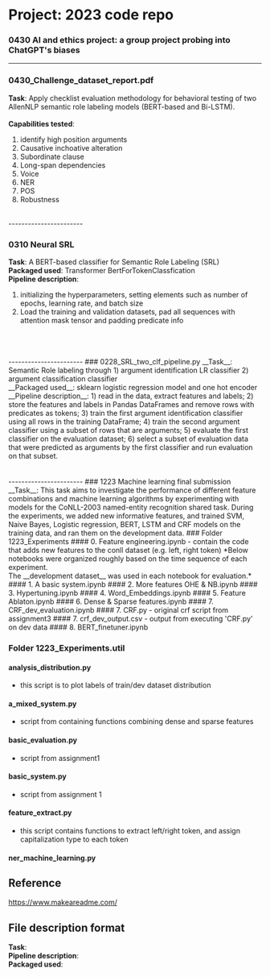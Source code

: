 # Project: 2023 code repo


### 0430 AI and ethics project: a group project probing into ChatGPT's biases
 -----------------------


### 0430_Challenge_dataset_report.pdf
__Task__: Apply checklist evaluation methodology for behavioral testing of two AllenNLP semantic role labeling models (BERT-based and Bi-LSTM).
<br>
<br>
__Capabilities tested__:
1) identify high position arguments
2) Causative inchoative alteration
3) Subordinate clause
4) Long-span dependencies
5) Voice
6) NER
7) POS
8) Robustness
 <br> 
 -----------------------


### 0310 Neural SRL
__Task__: A BERT-based classifier for Semantic Role Labeling (SRL)  <br> 
__Packaged used__: Transformer BertForTokenClassfication  <br> 
__Pipeline description__: 
1) initializing the hyperparameters, setting elements such as number of epochs, learning rate, and batch size
2) Load the training and validation datasets, pad all sequences with attention mask tensor and padding predicate info

 <br> 
 <br> 
 <br> 
 -----------------------
### 0228_SRL_two_clf_pipeline.py
__Task__: Semantic Role labeling through 1) argument identification LR classifier 2) argument classification classifier <br>
__Packaged used__: sklearn logistic regression model and one hot encoder  <br> 
__Pipeline description__:
1) read in the data, extract features and labels;
2) store the features and labels in Pandas DataFrames and remove rows with predicates as tokens;
3) train the first argument identification classifier using all rows in the training DataFrame;
4) train the second argument classifier using a subset of rows that are arguments;
5) evaluate the first classifier on the evaluation dataset;
6) select a subset of evaluation data that were predicted as arguments by the first classifier and run evaluation on that subset.

 <br> 
 <br> 
 <br> 
-----------------------
### 1223 Machine learning final submission
__Task__: This task aims to investigate the performance of different feature combinations and machine learning algorithms by experimenting with models for the CoNLL-2003 named-entity recognition shared task. During the experiments, we added new informative features, and trained SVM, Naive Bayes, Logistic regression, BERT, LSTM and CRF models on the training data, and ran them on the development data.
### Folder 1223_Experiments
#### 0. Feature engineering.ipynb
- contain the code that adds new features to the conll dataset (e.g. left, right token)
*Below notebooks were organized roughly based on the time sequence of each experiment. 
<br>
The __development dataset__ was used in each notebook for evaluation.*
#### 1. A basic system.ipynb
#### 2. More features OHE & NB.ipynb
#### 3. Hypertuning.ipynb
#### 4. Word_Embeddings.ipynb
#### 5. Feature Ablaton.ipynb
#### 6. Dense & Sparse features.ipynb
#### 7. CRF_dev_evaluation.ipynb
#### 7. CRF.py
- original crf script from assignment3
#### 7. crf_dev_output.csv
- output from executing 'CRF.py' on dev data
#### 8. BERT_finetuner.ipynb

<br />

### Folder 1223_Experiments.util
#### analysis_distribution.py
- this script is to plot labels of train/dev dataset distribution
#### a_mixed_system.py
- script from containing functions combining dense and sparse features
#### basic_evaluation.py
- script from assignment1
#### basic_system.py
- script from assignment 1
#### feature_extract.py
- this script contains functions to extract left/right token, and assign capitalization type to each token
#### ner_machine_learning.py

## Reference
https://www.makeareadme.com/

## File description format <br> 
__Task__: <br> 
__Pipeline description__:  <br> 
__Packaged used__: <br> 
